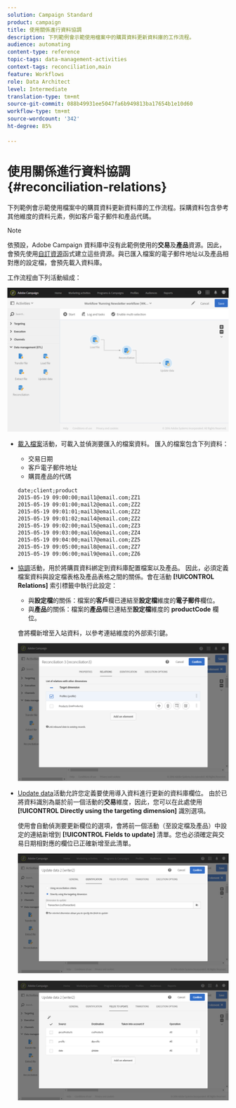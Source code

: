 ```yaml
---
solution: Campaign Standard
product: campaign
title: 使用關係進行資料協調
description: 下列範例會示範使用檔案中的購買資料更新資料庫的工作流程。
audience: automating
content-type: reference
topic-tags: data-management-activities
context-tags: reconciliation,main
feature: Workflows
role: Data Architect
level: Intermediate
translation-type: tm+mt
source-git-commit: 088b49931ee5047fa6b949813ba17654b1e10d60
workflow-type: tm+mt
source-wordcount: '342'
ht-degree: 85%

---
```



# 使用關係進行資料協調 {#reconciliation-relations}

下列範例會示範使用檔案中的購買資料更新資料庫的工作流程。採購資料包含參考其他維度的資料元素，例如客戶電子郵件和產品代碼。

>[!NOTE]
>
>依預設，Adobe Campaign 資料庫中沒有此範例使用的&#x200B;**交易**&#x200B;及&#x200B;**產品**&#x200B;資源。因此，會預先使用[自訂資源](../../developing/using/data-model-concepts.md)函式建立這些資源。與已匯入檔案的電子郵件地址以及產品相對應的設定檔，會預先載入資料庫。

工作流程由下列活動組成：

![](assets/reconciliation_example1.png)

* [載入檔案](../../automating/using/load-file.md)活動，可載入並偵測要匯入的檔案資料。 匯入的檔案包含下列資料：

   * 交易日期
   * 客戶電子郵件地址
   * 購買產品的代碼

   ```
   date;client;product
   2015-05-19 09:00:00;mail1@email.com;ZZ1
   2015-05-19 09:01:00;mail2@email.com;ZZ2
   2015-05-19 09:01:01;mail3@email.com;ZZ2
   2015-05-19 09:01:02;mail4@email.com;ZZ2
   2015-05-19 09:02:00;mail5@email.com;ZZ3
   2015-05-19 09:03:00;mail6@email.com;ZZ4
   2015-05-19 09:04:00;mail7@email.com;ZZ5
   2015-05-19 09:05:00;mail8@email.com;ZZ7
   2015-05-19 09:06:00;mail9@email.com;ZZ6
   ```

* [協調](../../automating/using/reconciliation.md)活動，用於將購買資料綁定到資料庫配置檔案以及產品。 因此，必須定義檔案資料與設定檔表格及產品表格之間的關係。會在活動 **[!UICONTROL Relations]** 索引標籤中執行此設定：

   * 與&#x200B;**設定檔**&#x200B;的關係：檔案的&#x200B;**客戶**&#x200B;欄已連結至&#x200B;**設定檔**&#x200B;維度的&#x200B;**電子郵件**&#x200B;欄位。
   * 與&#x200B;**產品**&#x200B;的關係：檔案的&#x200B;**產品**&#x200B;欄已連結至&#x200B;**設定檔**&#x200B;維度的 **productCode** 欄位。

   會將欄新增至入站資料，以參考連結維度的外部索引鍵。

   ![](assets/reconciliation_example3.png)

* [Update data](../../automating/using/update-data.md)活動允許您定義要使用導入資料進行更新的資料庫欄位。 由於已將資料識別為屬於前一個活動的&#x200B;**交易**&#x200B;維度，因此，您可以在此處使用 **[!UICONTROL Directly using the targeting dimension]** 識別選項。

   使用會自動偵測要更新欄位的選項，會將前一個活動（至設定檔及產品）中設定的連結新增到 **[!UICONTROL Fields to update]** 清單。您也必須確定與交易日期相對應的欄位已正確新增至此清單。

   ![](assets/reconciliation_example5.png)

   ![](assets/reconciliation_example4.png)
